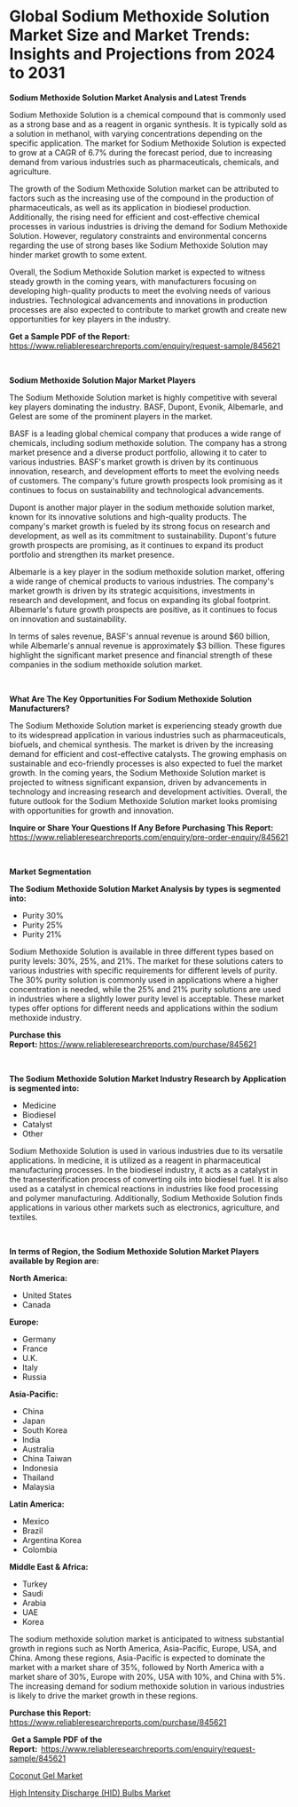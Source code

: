 <p><h1>Global Sodium Methoxide Solution Market Size and Market Trends: Insights and Projections from 2024 to 2031</h1></p><p><strong>Sodium Methoxide Solution Market Analysis and Latest Trends</strong></p>
<p><p>Sodium Methoxide Solution is a chemical compound that is commonly used as a strong base and as a reagent in organic synthesis. It is typically sold as a solution in methanol, with varying concentrations depending on the specific application. The market for Sodium Methoxide Solution is expected to grow at a CAGR of 6.7% during the forecast period, due to increasing demand from various industries such as pharmaceuticals, chemicals, and agriculture.</p><p>The growth of the Sodium Methoxide Solution market can be attributed to factors such as the increasing use of the compound in the production of pharmaceuticals, as well as its application in biodiesel production. Additionally, the rising need for efficient and cost-effective chemical processes in various industries is driving the demand for Sodium Methoxide Solution. However, regulatory constraints and environmental concerns regarding the use of strong bases like Sodium Methoxide Solution may hinder market growth to some extent.</p><p>Overall, the Sodium Methoxide Solution market is expected to witness steady growth in the coming years, with manufacturers focusing on developing high-quality products to meet the evolving needs of various industries. Technological advancements and innovations in production processes are also expected to contribute to market growth and create new opportunities for key players in the industry.</p></p>
<p><strong>Get a Sample PDF of the Report:&nbsp;</strong> <a href="https://www.reliableresearchreports.com/enquiry/request-sample/845621">https://www.reliableresearchreports.com/enquiry/request-sample/845621</a></p>
<p>&nbsp;</p>
<p><strong>Sodium Methoxide Solution Major Market Players</strong></p>
<p><p>The Sodium Methoxide Solution market is highly competitive with several key players dominating the industry. BASF, Dupont, Evonik, Albemarle, and Gelest are some of the prominent players in the market.</p><p>BASF is a leading global chemical company that produces a wide range of chemicals, including sodium methoxide solution. The company has a strong market presence and a diverse product portfolio, allowing it to cater to various industries. BASF's market growth is driven by its continuous innovation, research, and development efforts to meet the evolving needs of customers. The company's future growth prospects look promising as it continues to focus on sustainability and technological advancements.</p><p>Dupont is another major player in the sodium methoxide solution market, known for its innovative solutions and high-quality products. The company's market growth is fueled by its strong focus on research and development, as well as its commitment to sustainability. Dupont's future growth prospects are promising, as it continues to expand its product portfolio and strengthen its market presence.</p><p>Albemarle is a key player in the sodium methoxide solution market, offering a wide range of chemical products to various industries. The company's market growth is driven by its strategic acquisitions, investments in research and development, and focus on expanding its global footprint. Albemarle's future growth prospects are positive, as it continues to focus on innovation and sustainability.</p><p>In terms of sales revenue, BASF's annual revenue is around $60 billion, while Albemarle's annual revenue is approximately $3 billion. These figures highlight the significant market presence and financial strength of these companies in the sodium methoxide solution market.</p></p>
<p>&nbsp;</p>
<p><strong>What Are The Key Opportunities For Sodium Methoxide Solution Manufacturers?</strong></p>
<p><p>The Sodium Methoxide Solution market is experiencing steady growth due to its widespread application in various industries such as pharmaceuticals, biofuels, and chemical synthesis. The market is driven by the increasing demand for efficient and cost-effective catalysts. The growing emphasis on sustainable and eco-friendly processes is also expected to fuel the market growth. In the coming years, the Sodium Methoxide Solution market is projected to witness significant expansion, driven by advancements in technology and increasing research and development activities. Overall, the future outlook for the Sodium Methoxide Solution market looks promising with opportunities for growth and innovation.</p></p>
<p><strong>Inquire or Share Your Questions If Any Before Purchasing This Report:</strong> <a href="https://www.reliableresearchreports.com/enquiry/pre-order-enquiry/845621">https://www.reliableresearchreports.com/enquiry/pre-order-enquiry/845621</a></p>
<p>&nbsp;</p>
<p><strong>Market Segmentation</strong></p>
<p><strong>The Sodium Methoxide Solution Market Analysis by types is segmented into:</strong></p>
<p><ul><li>Purity 30%</li><li>Purity 25%</li><li>Purity 21%</li></ul></p>
<p><p>Sodium Methoxide Solution is available in three different types based on purity levels: 30%, 25%, and 21%. The market for these solutions caters to various industries with specific requirements for different levels of purity. The 30% purity solution is commonly used in applications where a higher concentration is needed, while the 25% and 21% purity solutions are used in industries where a slightly lower purity level is acceptable. These market types offer options for different needs and applications within the sodium methoxide industry.</p></p>
<p><strong>Purchase this Report:&nbsp;</strong><a href="https://www.reliableresearchreports.com/purchase/845621">https://www.reliableresearchreports.com/purchase/845621</a></p>
<p>&nbsp;</p>
<p><strong>The Sodium Methoxide Solution Market Industry Research by Application is segmented into:</strong></p>
<p><ul><li>Medicine</li><li>Biodiesel</li><li>Catalyst</li><li>Other</li></ul></p>
<p><p>Sodium Methoxide Solution is used in various industries due to its versatile applications. In medicine, it is utilized as a reagent in pharmaceutical manufacturing processes. In the biodiesel industry, it acts as a catalyst in the transesterification process of converting oils into biodiesel fuel. It is also used as a catalyst in chemical reactions in industries like food processing and polymer manufacturing. Additionally, Sodium Methoxide Solution finds applications in various other markets such as electronics, agriculture, and textiles.</p></p>
<p>&nbsp;</p>
<p><strong>In terms of Region, the Sodium Methoxide Solution Market Players available by Region are:</strong></p>
<p>
    <p> <strong> North America: </strong>
        <ul>
            <li>United States</li>
            <li>Canada</li>
        </ul>
        </p> 
    <p> <strong> Europe: </strong>
        <ul>
            <li>Germany</li>
            <li>France</li>
            <li>U.K.</li>
            <li>Italy</li>
            <li>Russia</li>
        </ul>
        </p> 
    <p> <strong> Asia-Pacific: </strong>
        <ul>
            <li>China</li>
            <li>Japan</li>
            <li>South Korea</li>
            <li>India</li>
            <li>Australia</li>
            <li>China Taiwan</li>
            <li>Indonesia</li>
            <li>Thailand</li>
            <li>Malaysia</li>
        </ul>
        </p> 
    <p> <strong> Latin America: </strong>
        <ul>
            <li>Mexico</li>
            <li>Brazil</li>
            <li>Argentina Korea</li>
            <li>Colombia</li>
        </ul>
        </p> 
    <p> <strong> Middle East & Africa: </strong>
        <ul>
            <li>Turkey</li>
            <li>Saudi</li>
            <li>Arabia</li>
            <li>UAE</li>
            <li>Korea</li>
        </ul>
    </p>
    </p>
<p><p>The sodium methoxide solution market is anticipated to witness substantial growth in regions such as North America, Asia-Pacific, Europe, USA, and China. Among these regions, Asia-Pacific is expected to dominate the market with a market share of 35%, followed by North America with a market share of 30%, Europe with 20%, USA with 10%, and China with 5%. The increasing demand for sodium methoxide solution in various industries is likely to drive the market growth in these regions.</p></p>
<p><strong>Purchase this Report: </strong><a href="https://www.reliableresearchreports.com/purchase/845621">https://www.reliableresearchreports.com/purchase/845621</a></p>
<p>&nbsp;<strong>Get a Sample PDF of the Report:&nbsp;&nbsp;</strong><a href="https://www.reliableresearchreports.com/enquiry/request-sample/845621">https://www.reliableresearchreports.com/enquiry/request-sample/845621</a></p>
<p><strong></strong></p>
<p><p><a href="https://view.publitas.com/reportprime-1/decoding-the-coconut-gel-market-a-deep-dive-into-the-latest-market-trends-market-segmentation-and-competitive-analysis/">Coconut Gel Market</a></p><p><a href="https://chivalrous-flock-a86.notion.site/High-Intensity-Discharge-HID-Bulbs-Market-Centers-on-Aspects-such-as-Market-Growth-Market-Share--4ae3984510fd4d7e80d9613d4bf459b6">High Intensity Discharge (HID) Bulbs Market</a></p></p>